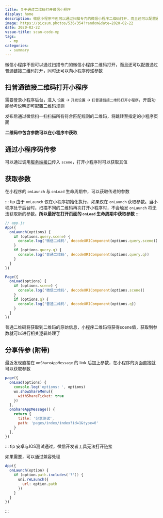 ```yaml
---
title: 关于通过二维码打开微信小程序
display: home
description: 微信小程序不但可以通过扫描专门的微信小程序二维码打开，而且还可以配置通过普通链接二维码打开，同时还可以向小程序传递参数
image: https://picsum.photos/536/354?random&date=2020-02-22
date: 2020-02-22
vssue-title: scan-code-mp
tags:
  - mp
categories:
  - summary
---
```


微信小程序不但可以通过扫描专门的微信小程序二维码打开，而且还可以配置通过普通链接二维码打开，同时还可以向小程序传递参数

<!-- more -->

## 扫普通链接二维码打开小程序

需要登录小程序后台，进入 `设置` -> `开发设置` -> `扫普通链接二维码打开小程序`，开启功能参考说明即可配置二维码规则

发布后通过微信扫一扫扫描所有符合匹配规则的二维码，将跳转至指定的小程序页面

**二维码中包含参数可以在小程序中获取**

## 通过小程序码传参

可以通过调用[服务端接口](https://developers.weixin.qq.com/miniprogram/dev/api-backend/open-api/qr-code/wxacode.getUnlimited.html)传入 `scene`，打开小程序时可以获取其值

## 获取参数

在小程序的 `onLaunch` 与 `onLoad` 生命周期中，可以获取传递的参数

::: tip
由于 `onLaunch` 仅在小程序初始化执行，如果仅在 `onLaunch` 获取参数。当小程序处于后台时，扫描不同的二维码再次打开小程序时，不会触发 `onLaunch` 将无法获取新的参数。**所以最好在打开页面的 `onLoad` 生命周期中获取参数**
:::

``` js
// app.js
App({
  onLaunch(options) {
    if (options.query.scene) {
      console.log('微信二维码', decodeURIComponent(options.query.scene))
    }
    if (options.query.q) {
      console.log('普通二维码', decodeURIComponent(options.query.q))
    }
  }
})
```

``` js
Page({
  onLoad(options) {
    if (options.scene) {
      console.log('微信二维码', decodeURIComponent(options.scene))
    }
    if (options.q) {
      console.log('普通二维码', decodeURIComponent(options.q))
    }
  }
})
```

普通二维码将获取到二维码的原始信息，小程序二维码将获得scene值，获取到参数就可以进行相关逻辑处理了

## 分享传参 (附带)

最近发现直接在 `onShareAppMessage` 的 link 后加上参数，在小程序的页面直接就可以获取参数

``` js
page({
  onLoad(options) {
    console.log('options: ', options)
    wx.showShareMenu({
      withShareTicket: true
    })
  },
  onShareAppMessage() {
    return {
      title: '分享测试',
      path: 'pages/index/index?id=1&type=0'
    }
  },
})
```

::: tip
安卓与IOS测试通过，微信开发者工具无法打开链接

如果需要，可以通过兼容处理

``` js
App({
  onLaunch(option) {
    if (option.path.includes('?')) {
      uni.reLaunch({
        url: option.path
      })
    }
  }
})
```

:::
